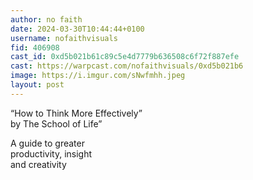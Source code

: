 ```yaml
---
author: no faith
date: 2024-03-30T10:44:44+0100
username: nofaithvisuals
fid: 406908
cast_id: 0xd5b021b61c89c5e4d7779b636508c6f72f887efe
cast: https://warpcast.com/nofaithvisuals/0xd5b021b6
image: https://i.imgur.com/sNwfmhh.jpeg
layout: post
---
```

“How to Think More Effectively”  
by The School of Life”  
  
A guide to greater   
productivity, insight  
and creativity  

<img src='https://i.imgur.com/sNwfmhh.jpeg' alt='' referrerpolicy='no-referrer'/>